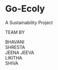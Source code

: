 # Go-Ecoly
A Sustainability Project 
<br>

TEAM BY 

BHAVANI <br>
SHRESTA <br>
JEENA JEEVA <br>
LIKITHA <br>
SHIVA <br>

